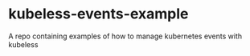 # kubeless-events-example
A repo containing examples of how to manage kubernetes events with kubeless
